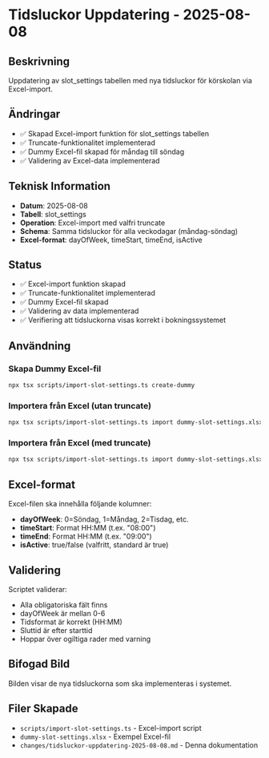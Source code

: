 # Tidsluckor Uppdatering - 2025-08-08

## Beskrivning
Uppdatering av slot_settings tabellen med nya tidsluckor för körskolan via Excel-import.

## Ändringar
- ✅ Skapad Excel-import funktion för slot_settings tabellen
- ✅ Truncate-funktionalitet implementerad
- ✅ Dummy Excel-fil skapad för måndag till söndag
- ✅ Validering av Excel-data implementerad

## Teknisk Information
- **Datum**: 2025-08-08
- **Tabell**: slot_settings
- **Operation**: Excel-import med valfri truncate
- **Schema**: Samma tidsluckor för alla veckodagar (måndag-söndag)
- **Excel-format**: dayOfWeek, timeStart, timeEnd, isActive

## Status
- ✅ Excel-import funktion skapad
- ✅ Truncate-funktionalitet implementerad
- ✅ Dummy Excel-fil skapad
- ✅ Validering av data implementerad
- ✅ Verifiering att tidsluckorna visas korrekt i bokningssystemet

## Användning

### Skapa Dummy Excel-fil
```bash
npx tsx scripts/import-slot-settings.ts create-dummy
```

### Importera från Excel (utan truncate)
```bash
npx tsx scripts/import-slot-settings.ts import dummy-slot-settings.xlsx
```

### Importera från Excel (med truncate)
```bash
npx tsx scripts/import-slot-settings.ts import dummy-slot-settings.xlsx --truncate
```

## Excel-format
Excel-filen ska innehålla följande kolumner:
- **dayOfWeek**: 0=Söndag, 1=Måndag, 2=Tisdag, etc.
- **timeStart**: Format HH:MM (t.ex. "08:00")
- **timeEnd**: Format HH:MM (t.ex. "09:00")
- **isActive**: true/false (valfritt, standard är true)

## Validering
Scriptet validerar:
- Alla obligatoriska fält finns
- dayOfWeek är mellan 0-6
- Tidsformat är korrekt (HH:MM)
- Sluttid är efter starttid
- Hoppar över ogiltiga rader med varning

## Bifogad Bild
Bilden visar de nya tidsluckorna som ska implementeras i systemet.

## Filer Skapade
- `scripts/import-slot-settings.ts` - Excel-import script
- `dummy-slot-settings.xlsx` - Exempel Excel-fil
- `changes/tidsluckor-uppdatering-2025-08-08.md` - Denna dokumentation

